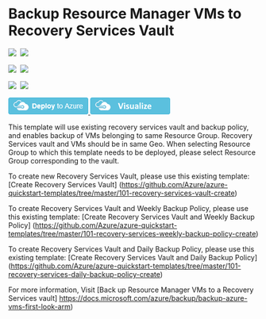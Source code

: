 # Backup Resource Manager VMs to Recovery Services Vault

<IMG SRC="https://azurequickstartsservice.blob.core.windows.net/badges/101-recovery-services-backup-vms/PublicLastTestDate.svg" />&nbsp;
<IMG SRC="https://azurequickstartsservice.blob.core.windows.net/badges/101-recovery-services-backup-vms/PublicDeployment.svg" />&nbsp;

<IMG SRC="https://azurequickstartsservice.blob.core.windows.net/badges/101-recovery-services-backup-vms/FairfaxLastTestDate.svg" />&nbsp;
<IMG SRC="https://azurequickstartsservice.blob.core.windows.net/badges/101-recovery-services-backup-vms/FairfaxDeployment.svg" />&nbsp;

<IMG SRC="https://azurequickstartsservice.blob.core.windows.net/badges/101-recovery-services-backup-vms/BestPracticeResult.svg" />&nbsp;
<IMG SRC="https://azurequickstartsservice.blob.core.windows.net/badges/101-recovery-services-backup-vms/CredScanResult.svg" />&nbsp;

<a href="https://portal.azure.com/#create/Microsoft.Template/uri/https%3A%2F%2Fraw.githubusercontent.com%2FAzure%2Fazure-quickstart-templates%2Fmaster%2F101-recovery-services-backup-vms%2Fazuredeploy.json" target="_blank">
    <img src="https://raw.githubusercontent.com/Azure/azure-quickstart-templates/master/1-CONTRIBUTION-GUIDE/images/deploytoazure.png"/>
</a>
<a href="http://armviz.io/#/?load=https%3A%2F%2Fraw.githubusercontent.com%2FAzure%2Fazure-quickstart-templates%2Fmaster%2F101-recovery-services-backup-vms%2Fazuredeploy.json" target="_blank">
    <img src="https://raw.githubusercontent.com/Azure/azure-quickstart-templates/master/1-CONTRIBUTION-GUIDE/images/visualizebutton.png"/>
</a>

This template will use existing recovery services vault and backup policy, and enables backup of VMs belonging to same Resource Group. Recovery Services vault and VMs should be in same Geo. When selecting Resource Group to which this template needs to be deployed, please select Resource Group corresponding to the vault. 

To create new Recovery Services Vault, please use this existing template: [Create Recovery Services Vault] (https://github.com/Azure/azure-quickstart-templates/tree/master/101-recovery-services-vault-create)

To create Recovery Services Vault and Weekly Backup Policy, please use this existing template: [Create Recovery Services Vault and Weekly Backup Policy] (https://github.com/Azure/azure-quickstart-templates/tree/master/101-recovery-services-weekly-backup-policy-create)

To create Recovery Services Vault and Daily Backup Policy, please use this existing template: [Create Recovery Services Vault and Daily Backup Policy] (https://github.com/Azure/azure-quickstart-templates/tree/master/101-recovery-services-daily-backup-policy-create)

For more information, Visit [Back up Resource Manager VMs to a Recovery Services vault] https://docs.microsoft.com/azure/backup/backup-azure-vms-first-look-arm)

